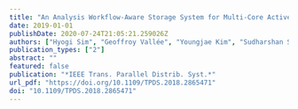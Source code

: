 ```yaml
---
title: "An Analysis Workflow-Aware Storage System for Multi-Core Active Flash Arrays"
date: 2019-01-01
publishDate: 2020-07-24T21:05:21.259026Z
authors: ["Hyogi Sim", "Geoffroy Vallée", "Youngjae Kim", "Sudharshan S. Vazhkudai", "Devesh Tiwari", "Ali Raza Butt"]
publication_types: ["2"]
abstract: ""
featured: false
publication: "*IEEE Trans. Parallel Distrib. Syst.*"
url_pdf: "https://doi.org/10.1109/TPDS.2018.2865471"
doi: "10.1109/TPDS.2018.2865471"
---
```


